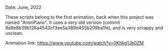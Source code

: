 Date: June, 2022

These scripts belong to the first animation, back when this project was named "AnimPiano".
It uses a very old version (commit 9a9e8b39b126a4543cf3ee5a389d455b209ba1fe), and is very
scrappy and unclean.

Animation link: https://www.youtube.com/watch?v=0Khkg1Jb0ZM
